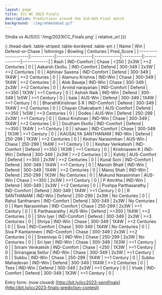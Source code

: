 ```yaml
---
layout: page
title: ICC WC 2023 Finals
description: Predictions around the Ind-AUS Final match
background: '/img/ahmedabad.gif'
---
```


![India vs AUS]({{ '/img/2023ICC_Finals.png' | relative_url }})

{:.thead-dark .table-striped .table-bordered .table-sm }
| Name                 | Win         | Defend-or-Chase   | 1stInnings   | Bowling   | Centuries     |   Pred_Score |
|:---------------------|:------------|:------------------|:-------------|:----------|:--------------|-------------:|
| #ash                 | IND-Comfort | Chase             | <250         | 2x3W      | >=2 Centuries |            0 |
| Aakarsh Ekollu.      | IND-Comfort | Defend            | 300-349      | 2x3W      | >=2 Centuries |            0 |
| Abhinav Saxena       | IND-Comfort | Defend            | 300-349      | 1X4W      | >=2 Centuries |            0 |
| Alamuru Krishna      | IND-Win     | Chase             | 300-349      | 1X4W      | >=2 Centuries |            0 |
| Alok Baveja          | IND-Win     | Chase             | 300-349      | 2x3W      | >=2 Centuries |            0 |
| Arvind narayanan     | IND-Comfort | Defend            | >=350        | 1X3W      | >=1 Century   |            0 |
| Ashish Naik          | IND-Win     | Defend            | 300-349      | 1x5W      | >=1 Century   |            0 |
| bala                 | AUS-Win     | Defend            | 300-349      | 1X4W      | >=1 Century   |            0 |
| BharathKirishnan S R | IND-Comfort | Defend            | 300-349      | 1X4W      | >=2 Centuries |            0 |
| Chayan Chakrabarti   | AUS-Comfort | Defend            | >=350        | 1x5W      | >=3 Centuries |            0 |
| Dodes                | AUS-Win     | Defend            | 250-299      | 2x3W      | >=1 Century   |            0 |
| Gokul Krishnan       | IND-Win     | Chase             | 300-349      | 1X4W      | >=2 Centuries |            0 |
| Goutham Ekollu       | IND-Comfort | Defend            | >=350        | 1X4W      | >=1 Century   |            0 |
| ishaan               | IND-Comfort | Chase             | 300-349      | 1X3W      | >=1 Century   |            0 |
| KAUSALYA SANTHANAM   | IND-Win     | Defend            | 250-299      | 1X3W      | >=2 Centuries |            0 |
| Keshav Narasimhan    | AUS-Win     | Chase             | 250-299      | 1X4W      | >=1 Century   |            0 |
| Keshav Venkatesh     | IND-Comfort | Defend            | >=350        | 1X3W      | >=1 Century   |            0 |
| Krishnaveni K        | IND-Win     | Defend            | 300-349      | 2x3W      | >=2 Centuries |            0 |
| Kshitij              | AUS-Comfort | Defend            | >=350        | 2x3W      | >=2 Centuries |            0 |
| Kunal Soni           | IND-Comfort | Defend            | 300-349      | 1X4W      | >=1 Century   |            0 |
| Manish Bhatt         | IND-Win     | Defend            | 300-349      | 1X4W      | >=2 Centuries |            0 |
| Manoj  Shah          | IND-Win     | Defend            | 250-299      | 1X3W      | No Centuries  |            0 |
| Mukund Narasimhan    | AUS-Win     | Chase             | >=350        | 2x3W      | >=1 Century   |            0 |
| P Amritha            | IND-Win     | Defend            | 300-349      | 2x3W      | >=2 Centuries |            0 |
| Pushpa Parthasarathy | IND-Comfort | Defend            | 300-349      | 1X4W      | >=1 Century   |            0 |
| R SANTHANAM          | IND-Win     | Defend            | 250-299      | 2x3W      | No Centuries  |            0 |
| Rahul Santhanam      | IND-Comfort | Defend            | 300-349      | 2x3W      | No Centuries  |            0 |
| Ram Narasimhan       | IND-Comfort | Chase             | 250-299      | 2x3W      | >=1 Century   |            0 |
| S Parthasarathy      | AUS-Win     | Defend            | >=350        | 1X4W      | >=2 Centuries |            0 |
| Shiv Iyer            | IND-Comfort | Defend            | 300-349      | 2x3W      | >=3 Centuries |            0 |
| Shriya               | IND-Win     | Chase             | 300-349      | 1X4W      | >=2 Centuries |            0 |
| Siva                 | IND-Comfort | Chase             | 300-349      | 1X4W      | No Centuries  |            0 |
| Siva P Kantamneni    | IND-Comfort | Chase             | 300-349      | 2x3W      | >=2 Centuries |            0 |
| Sreenivas G          | IND-Win     | Chase             | 250-299      | 2x3W      | No Centuries  |            0 |
| Sri Iyer             | IND-Win     | Chase             | 300-349      | 1X3W      | >=1 Century   |            0 |
| Sriram Venkatesh     | IND-Comfort | Chase             | <250         | 1X3W      | >=1 Century   |            0 |
| Srirangaraj Setlur   | IND-Win     | Chase             | 300-349      | 2x3W      | >=1 Century   |            0 |
| Subbu                | IND-Win     | Chase             | 250-299      | 1X4W      | >=1 Century   |            0 |
| Subbu Mahadevan      | IND-Win     | Defend            | 300-349      | 1X4W      | >=2 Centuries |            0 |
| Tees                 | IND-Win     | Defend            | 300-349      | 2x3W      | >=1 Century   |            0 |
| Vivek                | IND-Comfort | Defend            | 300-349      | 1X3W      | >=1 Century   |            0 |

Entry form: (now closed)
[http://bit.ly/icc2023-semifinals](http://bit.ly/icc2023-finals-prediction-contest)
